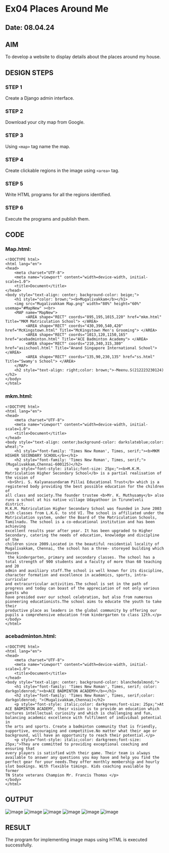 # Ex04 Places Around Me
## Date: 08.04.24

## AIM
To develop a website to display details about the places around my house.

## DESIGN STEPS

### STEP 1
Create a Django admin interface.

### STEP 2
Download your city map from Google.

### STEP 3
Using ```<map>``` tag name the map.

### STEP 4
Create clickable regions in the image using ```<area>``` tag.

### STEP 5
Write HTML programs for all the regions identified.

### STEP 6
Execute the programs and publish them.

## CODE
### Map.html:
~~~
<!DOCTYPE html>
<html lang="en">
<head>
    <meta charset="UTF-8">
    <meta name="viewport" content="width=device-width, initial-scale=1.0">
    <title>Document</title>
</head>
<body style="text-align: center; background-color: beige;">
    <h1 style="color: brown;"><b>Mugalivakkam</b></h1>
    <img src="Mugalivakkam Map.png" width="80%" height="60%" usemap="#MapNew" ><br>
    <MAP name="MapNew">
         <AREA shape="RECT" coords="895,195,1015,220" href="mkm.html" Title="MKM Matriculation School"> </AREA>
         <AREA shape="RECT" coords="430,390,540,420" href="McKingstown.html" Title="McKingstown Men's Grooming"> </AREA>
         <AREA shape="RECT" coords="1013,120,1150,165" href="acebadminton.html" Title="ACE Badminton Academy"> </AREA>
         <AREA shape="RECT" coords="210,340,315,380" href="asischool.html" Title="Anand Singapore International School"> </AREA>
         <AREA shape="RECT" coords="135,90,230,135" href="ss.html" Title="Swamy's School"> </AREA>
    </MAP>
    <h2 style="text-align: right;color: brown;">-Meenu.S(212223230124)</h2>
</body>
</html>
~~~
### mkm.html:
~~~
<!DOCTYPE html>
<html lang="en">
<head>
    <meta charset="UTF-8">
    <meta name="viewport" content="width=device-width, initial-scale=1.0">
    <title>Document</title>
</head>
<body style="text-align: center;background-color: darkslateblue;color: wheat;">
    <h1 style="font-family: 'Times New Roman', Times, serif;"><b>MKM HIGHER SECONDARY SCHOOL</b></h1>
    <h2 style="font-family: 'Times New Roman', Times, serif;">(Mugalivakkam,Chennai-600125)</h2>
    <p style="font-style: italic;font-size: 25px;"><b>M.K.M. Matriculation Higher Secondary School</b> is a partial realisation of the vision of
 <b>Shri. S. Kalyanasundaram Pillai Educational Trust</b> which is a registered body providing the best possible education for the children of
all class and society.The founder trustee <b>Mr. K. Muthusamy</b> also runs a school at his native village Udayathoor in Tirunelveli district.
M.K.M. Matriculation Higher Secondary School was founded in June 2003 with classes from L.K.G. to std VI. The school is affiliated under the
Matriculation system, under the Board of the Matriculation Schools, Tamilnadu. The school is a co-educational institution and has been achieving
excellent results year after year. It has been upgraded to Higher Secondary, catering the needs of education, knowledge and discipline of the
children since 2009.Located in the beautiful residential locality of Mugalivakkam, Chennai, the school has a three- storeyed building which houses
 the kindergarten, primary and secondary classes. The school has a total strength of 900 students and a faculty of more than 60 teaching and 20
admin and auxiliary staff.The school is well known for its discipline, character formation and excellence in academics, sports, intra-curricular
and extracurricular activities.The school is set in the path of progress and today can boast of the appreciation of not only various guests who
have presided over our school celebration, but also from numerous pioneering educationists.The school aims to educate the youth to take their
productive place as leaders in the global community by offering our pupils a comprehensive education from kindergarten to class 12th.</p>
</body>
</html>
~~~
### acebadminton.html:
~~~
<!DOCTYPE html>
<html lang="en">
<head>
    <meta charset="UTF-8">
    <meta name="viewport" content="width=device-width, initial-scale=1.0">
    <title>Document</title>
</head>
<body style="text-align: center; background-color: blanchedalmond;">
    <h1 style="font-family: 'Times New Roman', Times, serif; color: darkgoldenrod;"><b>ACE BADMINTON ACADEMY</b></h1>
    <h2 style="font-family: 'Times New Roman', Times, serif;color: darkgoldenrod; ">(Mugalivakkam,Chennai)</h2>
    <p style="font-style: italic;color: darkgreen;font-size: 25px;">At ACE BADMINTON ACADEMY, their vision is to provide an education which
nurtures intellectual curiosity and which is challenging and fun, balancing academic excellence with fulfilment of individual potential in
the arts and sports. Create a badminton community that is friendly, supportive, encouraging and competitive.No matter what their age or
background, will have an opportunity to reach their potential.</p>
    <p style="font-style: italic;color: darkgreen;font-size: 25px;">They are committed to providing exceptional coaching and ensuring that
every players is satisfied with their game. Their team is always available to answer any questions you may have and help you find the
perfect gear for your needs.They offer monthly membership and hourly slot bookings. With flexible timings. Kids coaching available by former 
TN State veterans Champion Mr. Francis Thomas </p>
</body>
</html>
~~~

## OUTPUT
![image](https://github.com/Meenu2823/NearMe/assets/139416219/0fda1acb-036a-4660-b641-44be2e64e7e9)
![image](https://github.com/Meenu2823/NearMe/assets/139416219/7ece54e7-5c91-4a53-8ead-cc1b525c770e)
![image](https://github.com/Meenu2823/NearMe/assets/139416219/07748a5a-e688-42f7-84f2-6fa07c326995)
![image](https://github.com/Meenu2823/NearMe/assets/139416219/03e57aaa-c69e-467d-9470-2d4f37e9a5cb)
![image](https://github.com/Meenu2823/NearMe/assets/139416219/aee6a837-1dac-4727-b1e1-484d067d96ce)
![image](https://github.com/Meenu2823/NearMe/assets/139416219/8b092d49-b705-42eb-9423-f490a8203f45)

## RESULT
The program for implementing image maps using HTML is executed successfully.
